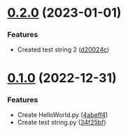 # [0.2.0](https://github.com/DevOps-Team4-2022/DevOps_Oct2022_Team4_Week6/compare/v0.1.0...v0.2.0) (2023-01-01)


### Features

* Created test string 2 ([d20024c](https://github.com/DevOps-Team4-2022/DevOps_Oct2022_Team4_Week6/commit/d20024cc11573306762a31af1771ba14ee2ab471))



# [0.1.0](https://github.com/DevOps-Team4-2022/DevOps_Oct2022_Team4_Week6/compare/4abeff4eacf84f4ec81a5868137ca6bc9574fa41...v0.1.0) (2022-12-31)


### Features

* Create HelloWorld.py ([4abeff4](https://github.com/DevOps-Team4-2022/DevOps_Oct2022_Team4_Week6/commit/4abeff4eacf84f4ec81a5868137ca6bc9574fa41))
* Create test string.py ([34f25bf](https://github.com/DevOps-Team4-2022/DevOps_Oct2022_Team4_Week6/commit/34f25bf7e45431b2276c3b9ad3e1391e8c0e2e16))



